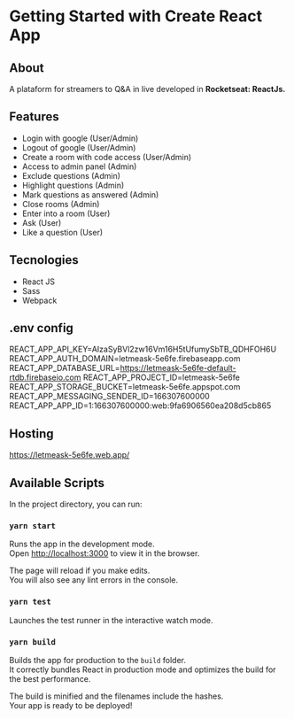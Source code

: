 
# Getting Started with Create React App

## About
A plataform for streamers to Q&A in live developed in **Rocketseat: ReactJs.**

## Features

 - Login with google (User/Admin)
 - Logout of google (User/Admin)
 - Create a room with code access (User/Admin)
 - Access to admin panel (Admin)
 - Exclude questions (Admin)
 - Highlight questions (Admin)
 - Mark questions as answered (Admin)
 - Close rooms (Admin)
 - Enter into a room (User)
 - Ask (User)
 - Like a question (User)
 
## Tecnologies
- React JS
- Sass
- Webpack

## .env config
REACT_APP_API_KEY=AIzaSyBVl2zw16Vm16H5tUfumySbTB_QDHFOH6U
REACT_APP_AUTH_DOMAIN=letmeask-5e6fe.firebaseapp.com
REACT_APP_DATABASE_URL=https://letmeask-5e6fe-default-rtdb.firebaseio.com
REACT_APP_PROJECT_ID=letmeask-5e6fe
REACT_APP_STORAGE_BUCKET=letmeask-5e6fe.appspot.com
REACT_APP_MESSAGING_SENDER_ID=166307600000
REACT_APP_APP_ID=1:166307600000:web:9fa6906560ea208d5cb865

## Hosting
https://letmeask-5e6fe.web.app/

## Available Scripts

In the project directory, you can run:

### `yarn start`

Runs the app in the development mode.\
Open [http://localhost:3000](http://localhost:3000) to view it in the browser.

The page will reload if you make edits.\
You will also see any lint errors in the console.

### `yarn test`

Launches the test runner in the interactive watch mode.

### `yarn build`

Builds the app for production to the `build` folder.\
It correctly bundles React in production mode and optimizes the build for the best performance.

The build is minified and the filenames include the hashes.\
Your app is ready to be deployed!
